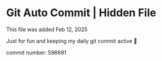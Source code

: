 # Git Auto Commit | Hidden File

This file was added Feb 12, 2025

Just for fun and keeping my daily git commit active 🤪

commit number: 596691
